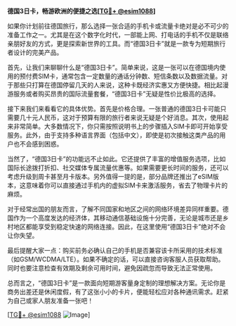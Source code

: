 **德国3日卡，畅游欧洲的便捷之选[[TG💪+ @esim1088](https://t.me/s/esim1088)]**

如果你计划前往德国旅行，那么选择一张合适的手机卡或流量卡绝对是必不可少的准备工作之一。尤其是在这个数字化时代，一部能上网、打电话的手机不仅是联络亲朋好友的方式，更是探索新世界的工具。而“德国3日卡”就是一款专为短期旅行者设计的完美产品。

首先，让我们来聊聊什么是“德国3日卡”。简单来说，这是一张可以在德国境内使用的预付费SIM卡，通常包含一定数量的通话分钟数、短信条数以及数据流量。对于那些只打算在德国停留几天的人来说，这种卡既经济实惠又方便快捷。相比起漫游服务或者购买昂贵的国际流量套餐，“德国3日卡”无疑是性价比极高的选择。

接下来我们来看看它的具体优势。首先是价格合理。一张普通的德国3日卡可能只需要几十元人民币，这对于预算有限的旅行者来说无疑是个好消息。其次，使用起来非常简单。大多数情况下，你只需按照说明书上的步骤插入SIM卡即可开始享受服务。此外，由于支持多种语言界面（包括中文），即使是初次接触这类产品的用户也不会感到困惑。

当然了，“德国3日卡”的功能远不止如此。它还提供了丰富的增值服务选项，比如国际长途拨打折扣、社交媒体专属流量优惠等。如果需要更长时间的服务，还可以考虑升级到周卡甚至月卡版本。另外值得一提的是，部分品牌还推出了eSIM版本，这意味着你可以直接通过手机内的虚拟SIM卡来激活服务，省去了物理卡片的麻烦。

对于经常出国的朋友而言，了解不同国家和地区之间的网络环境差异同样重要。德国作为一个高度发达的经济体，其移动通信基础设施十分完善，无论是城市还是乡村地区都能享受到稳定快速的网络连接。因此，在这里使用“德国3日卡”绝对不会让你失望。

最后提醒大家一点：购买前务必确认自己的手机是否兼容该卡所采用的技术标准（如GSM/WCDMA/LTE）。如果不确定的话，可以直接咨询客服人员获取帮助。同时也要注意检查有效期及剩余可用时间，避免因疏忽而导致无法正常使用。

总而言之，“德国3日卡”是一款面向短期游客量身定制的理想解决方案。无论你是商务出差还是休闲度假，有了这张小小的卡片，便能轻松应对各种通讯需求。赶紧为自己或家人朋友准备一张吧！

[[TG💪+ @esim1088](https://t.me/s/esim1088) ![Image](https://i.postimg.cc/4NQfJmqS/Snipaste-2025-05-13-00-14-12.png)]